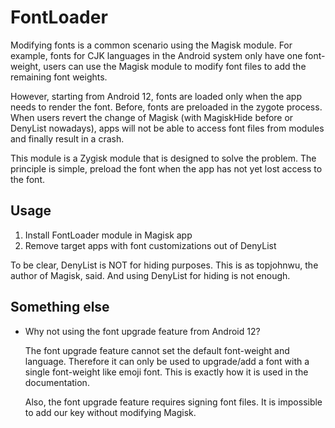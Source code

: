 # FontLoader

Modifying fonts is a common scenario using the Magisk module. For example, fonts for CJK languages in the Android system only have one font-weight, users can use the Magisk module to modify font files to add the remaining font weights.

However, starting from Android 12, fonts are loaded only when the app needs to render the font. Before, fonts are preloaded in the zygote process. When users revert the change of Magisk (with MagiskHide before or DenyList nowadays), apps will not be able to access font files from modules and finally result in a crash.

This module is a Zygisk module that is designed to solve the problem. The principle is simple, preload the font when the app has not yet lost access to the font.

## Usage

1. Install FontLoader module in Magisk app
2. Remove target apps with font customizations out of DenyList

To be clear, DenyList is NOT for hiding purposes. This is as topjohnwu, the author of Magisk, said. And using DenyList for hiding is not enough.

## Something else

* Why not using the font upgrade feature from Android 12?

  The font upgrade feature cannot set the default font-weight and language. Therefore it can only be used to upgrade/add a font with a single font-weight like emoji font. This is exactly how it is used in the documentation.

  Also, the font upgrade feature requires signing font files. It is impossible to add our key without modifying Magisk.
 
